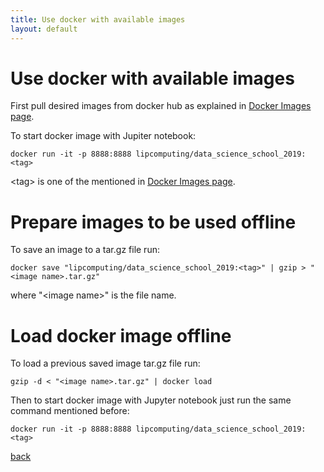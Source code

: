 ```yaml
---
title: Use docker with available images
layout: default
---
```


# Use docker with available images

First pull desired images from docker hub as explained in [Docker Images page](./docker_images.html).

To start docker image with Jupiter notebook:

```
docker run -it -p 8888:8888 lipcomputing/data_science_school_2019:<tag>
```

\<tag\> is one of the mentioned in [Docker Images page](./docker_images.html).

# Prepare images to be used offline

To save an image to a tar.gz file run:
```
docker save "lipcomputing/data_science_school_2019:<tag>" | gzip > "<image name>.tar.gz"
```
where "\<image name\>" is the file name.

# Load docker image offline

To load a previous saved image tar.gz file run:
```
gzip -d < "<image name>.tar.gz" | docker load
```

Then to start docker image with Jupyter notebook just run the same command mentioned before:
```
docker run -it -p 8888:8888 lipcomputing/data_science_school_2019:<tag>
```

[back](./)
